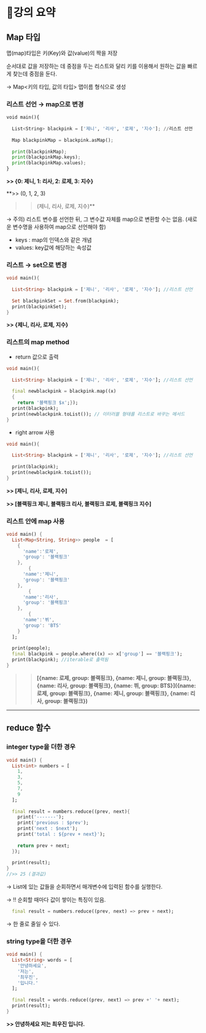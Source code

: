 


# 📒강의 요약
## Map 타입

<aside>


맵(map)타입은 키(Key)와 값(value)의 짝을 저장 

 순서대로 값을 저장하는 데 중점을 두는 리스트와 달리 키를 이용해서 원하는 값을 빠르게 찾는데 중점을 둔다. 

→ Map<키의 타입, 값의 타입> 맵이름 형식으로 생성
 
</aside>

### 리스트 선언 → map으로 변경

```python
void main(){
  
  List<String> blackpink = ['제니', '리사', '로제', '지수']; //리스트 선언
  
  Map blackpinkMap = blackpink.asMap();
  
  print(blackpinkMap);
  print(blackpinkMap.keys);
  print(blackpinkMap.values);
}
```

**>> {0: 제니, 1: 리사, 2: 로제, 3: 지수}**

**>> (0, 1, 2, 3)
>> (제니, 리사, 로제, 지수)**

→ 주의) 리스트 변수를 선언한 뒤, 그 변수값 자체를 map으로 변환할 수는 없음. (새로운 변수명을 사용하여 map으로 선언해야 함)

- keys : map의 인덱스와 같은 개념
- values: key값에 해당하는 속성값

### 리스트 → set으로 변경

```dart
void main(){
  
  List<String> blackpink = ['제니', '리사', '로제', '지수']; //리스트 선언
  
  Set blackpinkSet = Set.from(blackpink);
  print(blackpinkSet);
}
```

**>> {제니, 리사, 로제, 지수}**

### 리스트의 map method

- return 값으로 출력

```dart
void main(){
  
  List<String> blackpink = ['제니', '리사', '로제', '지수']; //리스트 선언
  
  final newblackpink = blackpink.map((x)
  {
    return '블랙핑크 $x';});
  print(blackpink);
  print(newblackpink.toList()); // 이터러블 형태를 리스트로 바꾸는 메서드
}
```

- right arrow 사용

```dart
void main(){
  
  List<String> blackpink = ['제니', '리사', '로제', '지수']; //리스트 선언
  
  print(blackpink);
  print(newblackpink.toList());
}
```

**>> [제니, 리사, 로제, 지수]**

**>> [블랙핑크 제니, 블랙핑크 리사, 블랙핑크 로제, 블랙핑크 지수]**

### 리스트 안에 map 사용

```dart
void main() {
  List<Map<String, String>> people  = [
    {
      'name':'로제',
      'group': '블랙핑크'
    },
        {
      'name':'제니',
      'group': '블랙핑크'
    },
        {
      'name':'리사',
      'group': '블랙핑크'
    },
        {
      'name':'뷔',
      'group': 'BTS'
    }
  ];
  
  print(people);
  final blackpink = people.where((x) => x['group'] == '블랙핑크');
  print(blackpink); //iterable로 출력됨
}

```

>> **[{name: 로제, group: 블랙핑크}, {name: 제니, group: 블랙핑크}, {name: 리사, group: 블랙핑크}, {name: 뷔, group: BTS}]({name: 로제, group: 블랙핑크}, {name: 제니, group: 블랙핑크}, {name: 리사, group: 블랙핑크})**

---

## reduce 함수

<aside>

</aside>

### integer type을 더한 경우

```dart
void main() {
  List<int> numbers = [
    1,
    3,
    5,
    7,
    9
  ];
  
  final result = numbers.reduce((prev, next){
    print('-------');
    print('previous : $prev');
    print('next : $next');
    print('total : ${prev + next}');
    
    return prev + next;
  });
  
  print(result);
}
//>> 25 (결과값)
```

→ List에 있는 값들을 순회하면서 매개변수에 입력된 함수를 실행한다. 

→ ‼️ 순회할 때마다 값이 쌓이는 특징이 있음. 

```dart
  final result = numbers.reduce((prev, next) => prev + next);
```

→ 한 줄로 줄일 수 있다. 

### string type을 더한 경우

```dart
void main() {
  List<String> words = [
    '안녕하세요',
    '저는',
    '최우진',
    '입니다.'
  ];
  
  final result = words.reduce((prev, next) => prev +' '+ next);
  print(result);
}
```

**>> 안녕하세요 저는 최우진 입니다.**
